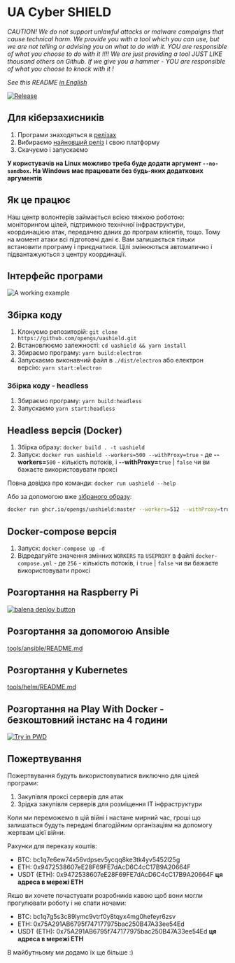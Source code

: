 # UA Cyber SHIELD

*CAUTION! We do not support unlawful attacks or malware campaigns that cause technical harm. We provide you with a tool which you can use, but we are not telling or advising you on what to do with it. YOU are responsible of what you choose to do with it !!!! We are just providing a tool JUST LIKE thousand others on Github. If we give you a hammer - YOU are responsible of what you choose to knock with it !*

*See this README [in English](README-en.md)*

[![Release](https://img.shields.io/badge/Release-latest-blue)](https://github.com/opengs/uashield/releases/latest)

## Для кіберзахисників

1. Програми знаходяться в [релізах](https://github.com/opengs/uashield/releases)
2. Вибираємо [найновший реліз](https://github.com/opengs/uashield/releases/latest) і свою платформу
3. Скачуємо і запускаємо

**У користувачів на Linux можливо треба буде додати аргумент `--no-sandbox`. На Windows має працювати без будь-яких додаткових аргументів**

## Як це працює

Наш центр волонтерів займається всією тяжкою роботою: моніторингом цілей, підтримкою технічної інфраструктури, координацією атак, передачею даних до програм клієнтів, тощо.
Тому на момент атаки всі підготовчі дані є.
Вам залишається тільки встановити програму і приєднатися.
Цілі змінюються автоматично і підвантажуються з центру координації.

## Інтерфейс програми

![A working example](docs/working.png)

## Збірка коду

1. Клонуємо репозиторій: `git clone https://github.com/opengs/uashield.git`
2. Встановлюємо залежності: `cd uashield && yarn install`
3. Збираємо програму: `yarn build:electron`
4. Запускаємо виконавчий файл в `./dist/electron` або електрон версію: `yarn start:electron`

### Збірка коду - headless

1. Збираємо програму: `yarn build:headless`
2. Запускаємо `yarn start:headless`

## Headless версія (Docker)

1. Збірка образу: `docker build . -t uashield`
2. Запуск: `docker run uashield --workers=500 --withProxy=true` - де **--workers=**`500` - кількість потоків, і **--withProxy=**`true` | `false` чи ви бажаєте використовувати проксі

Повна довідка про команди: `docker run uashield --help`

Або за допомогою вже [зібраного образу](https://github.com/opengs/uashield/pkgs/container/uashield):

```bash
docker run ghcr.io/opengs/uashield:master --workers=512 --withProxy=true
```

## Docker-compose версія

1. Запуск: `docker-compose up -d`
2. Відредагуйте значення змінних `WORKERS` та `USEPROXY` в файлі `docker-compose.yml` - де `256` - кількість потоків, і `true` | `false` чи ви бажаєте використовувати проксі

## Розгортання на Raspberry Pi

[![balena deploy button](https://www.balena.io/deploy.svg)](https://dashboard.balena-cloud.com/deploy?repoUrl=https://github.com/opengs/uashield)

## Розгортання за допомогою Ansible

[tools/ansible/README.md](tools/ansible/README.md)

## Розгортання у Kubernetes

[tools/helm/README.md](tools/helm/README.md)

## Розгортання на Play With Docker - безкоштовний інстанс на 4 години

[![Try in PWD](https://raw.githubusercontent.com/play-with-docker/stacks/master/assets/images/button.png)](https://labs.play-with-docker.com/?stack=https://raw.githubusercontent.com/opengs/uashield/master/pwd-docker-compose.yml)

## Пожертвування
Пожертвування будуть використовуватися виключно для цілей програми:
1. Закупівля проксі серверів для атак
2. Зрідка закупівля серверів для розміщення IT інфраструктури

Коли ми переможемо в цій війні і настане мирний час, гроші що залишаться будуть передані благодійним організаціям на допомогу жертвам цієї війни.

Рахунки для переказу коштів:
- BTC: bc1q7e6ew74x56vdpsev5ycqq8ke3tk4yv5452l25g
- ETH: 0x9472538607eE28F69FE7dAcD6C4cC17B9A20664F
- USDT (ETH): 0x9472538607eE28F69FE7dAcD6C4cC17B9A20664F **ця адреса в мережі ETH**

Якшо ви хочете почастувати розробників кавою щоб вони могли прогулювати роботу і не спати ночами:
- BTC: bc1q7g5s3c89lymc9vtrf0y8tqyx4mg0hefeyr6zsv
- ETH: 0x75A291AB6795f747177975bac250B47A33ee54Ed
- USDT (ETH): 0x75A291AB6795f747177975bac250B47A33ee54Ed **ця адреса в мережі ETH**

В майбутньому ми додамо їх ще більше :)
